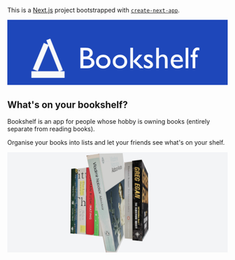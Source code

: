 This is a [Next.js](https://nextjs.org) project bootstrapped with [`create-next-app`](https://nextjs.org/docs/app/api-reference/cli/create-next-app).

![alt text](image-1.png)

## What's on your bookshelf?

Bookshelf is an app for people whose hobby is owning books (entirely separate from reading books).

Organise your books into lists and let your friends see what's on your shelf. 

![image of bookshelf](image.png)

